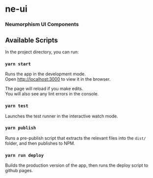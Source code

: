 # ne-ui

### Neumorphism UI Components

## Available Scripts

In the project directory, you can run:

### `yarn start`

Runs the app in the development mode.<br />
Open [http://localhost:3000](http://localhost:3000) to view it in the browser.

The page will reload if you make edits.<br />
You will also see any lint errors in the console.

### `yarn test`

Launches the test runner in the interactive watch mode.

### `yarn publish`

Runs a pre-publish script that extracts the relevant files into the `dist/` folder, and then publishes to NPM.

### `yarn run deploy`

Builds the production version of the app, then runs the deploy script to github pages.
